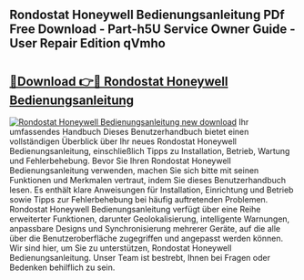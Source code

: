 ## Rondostat Honeywell Bedienungsanleitung PDf Free Download - Part-h5U Service Owner Guide - User Repair Edition qVmho

# <h2><a href="http://df53k1q.blite.top/?on=Rondostat+Honeywell+Bedienungsanleitung">🔗Download 👉🔴 Rondostat Honeywell Bedienungsanleitung</a></h2>

[![Rondostat Honeywell Bedienungsanleitung new download](https://i.imgur.com/lujVjoI.png)](http://df53k1q.blite.top/?on=Rondostat+Honeywell+Bedienungsanleitung)
Ihr umfassendes Handbuch Dieses Benutzerhandbuch bietet einen vollständigen Überblick über Ihr neues Rondostat Honeywell Bedienungsanleitung, einschließlich Tipps zu Installation, Betrieb, Wartung und Fehlerbehebung. Bevor Sie Ihren Rondostat Honeywell Bedienungsanleitung verwenden, machen Sie sich bitte mit seinen Funktionen und Merkmalen vertraut, indem Sie dieses Benutzerhandbuch lesen. Es enthält klare Anweisungen für Installation, Einrichtung und Betrieb sowie Tipps zur Fehlerbehebung bei häufig auftretenden Problemen. Rondostat Honeywell Bedienungsanleitung verfügt über eine Reihe erweiterter Funktionen, darunter Geolokalisierung, intelligente Warnungen, anpassbare Designs und Synchronisierung mehrerer Geräte, auf die alle über die Benutzeroberfläche zugegriffen und angepasst werden können. Wir sind hier, um Sie zu unterstützen, Rondostat Honeywell Bedienungsanleitung. Unser Team ist bestrebt, Ihnen bei Fragen oder Bedenken behilflich zu sein.
